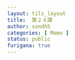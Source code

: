 ```yaml
---
layout: tils_layout
title:  第２４課
author: sondh5
categories: [ Memo ]
status: public
furigana: true
---
```


<!-- #### ⒈　XばY
`V-ば/ A-ければ・N-なら  ＋　Y`  
*＜nếu X thì Y＞*  
*Dùng để nói về  điều kiện, cứ X thì sẽ Y*

- 漢字がわかれば、べんりです。
- おもしろければ、本を買います。
- ５０メートルなら、泳げる。

#### ⒉　~ばいい
`Tình huống んですが、Nghi vấn từ　V-ばいいですか`  
*＜ Chuyện là tôi ~, ~ như nào thì được nhỉ?＞*  
*Dùng để xin lời khuyên, cho lời khuyên*  

- A: {友達:ともだち}がけっこんするんですが、何をあげればいいですか。  
  B: お金を上げればいいです。 -->
